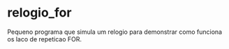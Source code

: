 # relogio_for

Pequeno programa que simula um relogio para demonstrar como funciona os laco
de repeticao FOR.
